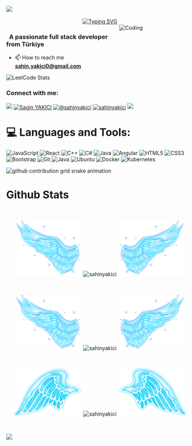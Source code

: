 ![](https://komarev.com/ghpvc/?username=sahinyakici&color=blue)
<div align="center">
 <a href="https://github.com/sahinyakici">
  <img src="https://readme-typing-svg.demolab.com?font=Fira+Code&size=28&duration=3000&pause=500&center=true&vCenter=true&width=435&lines=%e2%9c%a8+Şahin+YAKICI+%e2%9c%a8;%f0%9f%93%9a+Software+Developer+%f0%9f%92%bb;Welcome+To+My+Profile+%f0%9f%91%80" alt="Typing SVG" />
 </a>
</div>

<img src="https://github.com/sahinyakici/sahinyakici/blob/main/img/EatSleepCodeRepeat.gif" alt="Coding" width=200 height=200 align="right">


<h3 align="left">&nbsp; A passionate full stack developer from Türkiye</h3>

- 📫 How to reach me **sahin.yakici0@gmail.com**

![LeetCode Stats](https://leetcard.jacoblin.cool/sahinyakici?theme=dark&font=Port%20Lligat%20Sans&ext=activity)

<h3 align="left">Connect with me:</h3>
<p align="left">
  <a href="https://github.com/404"><img src="https://user-images.githubusercontent.com/73097560/115834477-dbab4500-a447-11eb-908a-139a6edaec5c.gif"></a>
<a href="https://linkedin.com/in/sahinyakici" target="blank"><img align="center" src="https://raw.githubusercontent.com/rahuldkjain/github-profile-readme-generator/master/src/images/icons/Social/linked-in-alt.svg" alt="Şagin YAKICI" height="30" width="40" /></a>
<a href="https://medium.com/@sahinyakici" target="blank"><img align="center" src="https://raw.githubusercontent.com/rahuldkjain/github-profile-readme-generator/master/src/images/icons/Social/medium.svg" alt="@sahinyakici" height="30" width="40" /></a>
<a href="https://www.leetcode.com/sahinyakici" target="blank"><img align="center" src="https://raw.githubusercontent.com/rahuldkjain/github-profile-readme-generator/master/src/images/icons/Social/leet-code.svg" alt="sahinyakici" height="30" width="40" /></a>
<a href="https://github.com/404"><img src="https://user-images.githubusercontent.com/73097560/115834477-dbab4500-a447-11eb-908a-139a6edaec5c.gif"></a>
</p>



<!--
<details>
  <summary>:zap: GitHub Stats</summary> 
-->
# 💻 Languages and Tools:
![JavaScript](https://img.shields.io/badge/javascript-%23323330.svg?style=for-the-badge&logo=javascript&logoColor=%23F7DF1E)
![React](https://img.shields.io/badge/react-%2320232a.svg?style=for-the-badge&logo=react&logoColor=%2361DAFB)
![C++](https://img.shields.io/badge/-C++-365dbf.svg?logo=C%2B%2B&style=for-the-badge)
![C#](https://img.shields.io/badge/c%23-%23239120.svg?style=for-the-badge&logo=csharp&logoColor=white)
![Java](https://img.shields.io/badge/java-%23ED8B00.svg?style=for-the-badge&logo=openjdk&logoColor=white)
![Angular](https://img.shields.io/badge/angular-%23DD0031.svg?style=for-the-badge&logo=angular&logoColor=white)
![HTML5](https://img.shields.io/badge/html5-%23E34F26.svg?style=for-the-badge&logo=html5&logoColor=white)
![CSS3](https://img.shields.io/badge/css3-%231572B6.svg?style=for-the-badge&logo=css3&logoColor=white)
![Bootstrap](https://img.shields.io/badge/bootstrap-%23563D7C.svg?style=for-the-badge&logo=bootstrap&logoColor=white)
![Git](https://img.shields.io/badge/git-%23F05033.svg?style=for-the-badge&logo=git&logoColor=white)
![Java](https://img.shields.io/badge/java-%23ED8B00.svg?style=for-the-badge&logo=java&logoColor=white)
![Ubuntu](https://img.shields.io/badge/-Ubuntu-6F52B5.svg?logo=ubuntu&style=for-the-badge)
![Docker](https://img.shields.io/badge/docker-%230db7ed.svg?style=for-the-badge&logo=docker&logoColor=white)
![Kubernetes](https://img.shields.io/badge/kubernetes-%23326ce5.svg?style=for-the-badge&logo=kubernetes&logoColor=white)

<picture>
  <source media="(prefers-color-scheme: dark)" srcset="https://raw.githubusercontent.com/sahinyakici/sahinyakici/output/github-contribution-grid-snake-dark.svg">
  <source media="(prefers-color-scheme: light)" srcset="https://raw.githubusercontent.com/sahinyakici/sahinyakici/output/github-contribution-grid-snake.svg">
  <img alt="github contribution grid snake animation" src="https://raw.githubusercontent.com/sahinyakici/sahinyakici/output/github-contribution-grid-snake.svg">
</picture>



# Github Stats

 <br />
 
  <p align="center">
  <a>
    <img heigth="160" width="182" src="https://github.com/sahinyakici/sahinyakici/blob/main/img/Bird%20Wing%20Left.png">
      <img align="center" src="https://github-readme-stats.vercel.app/api?username=sahinyakici&theme=material-palenight&hide_border=false&include_all_commits=false&count_private=false" alt="sahinyakici" />
    <img heigth="160" width="182" src="https://github.com/sahinyakici/sahinyakici/blob/main/img/Bird%20Wing%20Right.png">
  </a>
</p>

  
<br />


 
 <p align="center">
  <a>
    <img heigth="160" width="182" src="https://github.com/sahinyakici/sahinyakici/blob/main/img/Bird%20Wing%20Left.png">
    <img align="center" src="https://github-readme-streak-stats.herokuapp.com/?user=sahinyakici&theme=material-palenight&hide_border=false" alt="sahinyakici" width="55%" />
    <img heigth="160" width="182" src="https://github.com/sahinyakici/sahinyakici/blob/main/img/Bird%20Wing%20Right.png">
  </a>
</p>
 

 
 <br />
 
  
  
  <p align="center">
  <a>
    <img heigth="160" width="182" src="https://github.com/sahinyakici/sahinyakici/blob/main/img/Bird%20Wing%20Bottom%20Left.png">
    <img align="center" src="https://github-readme-stats.vercel.app/api/top-langs/?username=sahinyakici&theme=material-palenight&hide_border=false&include_all_commits=false&count_private=false&layout=compact" alt="sahinyakici" />
    <img heigth="160" width="182" src="https://github.com/sahinyakici/sahinyakici/blob/main/img/Bird%20Wing%20Bottom%20Right.png">
  </a>
</p>
 
  
  
 <!--
 [![Top Langs](https://github-readme-stats.vercel.app/api/top-langs/?username=sahinyakici&layout=compact&langs_count=25&title_color=0000ee&text_color=ffffff&bg_color=000000&hide_border=true)](https://github.com/sahinyakici/github-readme-stats)
-->


<br />

![](https://github-profile-trophy.vercel.app/?username=sahinyakici&theme=dracula&no-frame=false&no-bg=false&margin-w=4)


<br />


<br />


<!--
</details>
-->

<!--
<details>
   <summary>:zap: Languages and Tools</summary>
 -->

